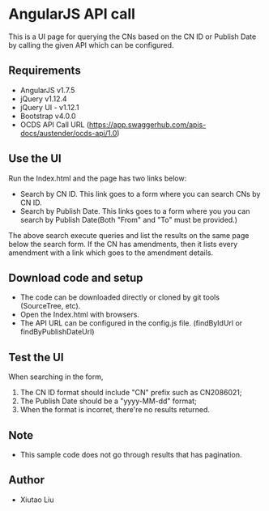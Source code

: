 # AngularJS API call
This is a UI page for querying the CNs based on the CN ID or Publish Date by calling the given API which can be configured.

## Requirements
 - AngularJS v1.7.5
 - jQuery v1.12.4
 - jQuery UI - v1.12.1
 - Bootstrap v4.0.0
 - OCDS API Call URL (https://app.swaggerhub.com/apis-docs/austender/ocds-api/1.0)

## Use the UI
Run the Index.html and the page has two links below:
- Search by CN ID. This link goes to a form where you can search CNs by CN ID.
- Search by Publish Date. This links goes to a form where you you can search by Publish Date(Both "From" and "To" must be provided.)

The above search execute queries and list the results on the same page below the search form. If the CN has amendments, then it lists every amendment with a link which goes to the amendment details.

## Download code and setup
- The code can be downloaded directly or cloned by git tools (SourceTree, etc).
- Open the Index.html with browsers.
- The API URL can be configured in the config.js file. (findByIdUrl or findByPublishDateUrl)

## Test the UI
When searching in the form,
1. The CN ID format should include "CN" prefix such as CN2086021;
2. The Publish Date should be a "yyyy-MM-dd" format;
3. When the format is incorret, there're no results returned.

## Note

- This sample code does not go through results that has pagination.

## Author
- Xiutao Liu
